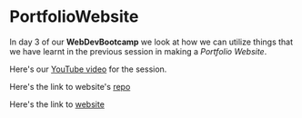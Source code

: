 # PortfolioWebsite

In day 3 of our **WebDevBootcamp** we look at how we can utilize things that we have learnt in the previous session in making a *Portfolio Website*.

Here's our [YouTube video](https://youtu.be/7X-Zd862CG8) for the session.


Here's the link to website's [repo](https://github.com/dscabesit/PortfolioWebsite)

Here's the link to [website](https://dscabesit.github.io/PortfolioWebsite/)

